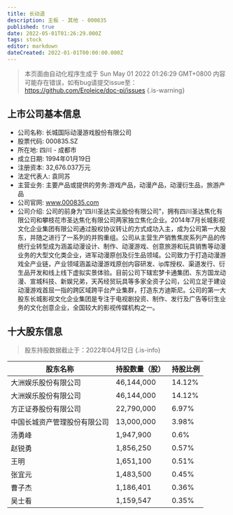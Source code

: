 ```yaml
---
title: 长动退
description: 主板 - 其他 - 000835
published: true
date: 2022-05-01T01:26:29.000Z
tags: stock
editor: markdown
dateCreated: 2022-01-01T00:00:00.000Z
---
```


> 本页面由自动化程序生成于 Sun May 01 2022 01:26:29 GMT+0800
> 内容可能存在错误，如有bug请提交issue至：https://github.com/Eroleice/doc-pi/issues
{.is-warning}

## 上市公司基本信息
- 公司名称: 长城国际动漫游戏股份有限公司
- 股票代码: 000835.SZ
- 所在地: 四川 - 成都市
- 成立日期: 1994年01月19日
- 注册资本: 32,676.037万元
- 法定代表人: 袁同苏
- 主营业务: 主要产品或提供的劳务:游戏产品，动漫产品，动漫衍生品，旅游产品
- 公司官网: www.000835.com
- 公司介绍: 公司的前身为“四川圣达实业股份有限公司”，拥有四川圣达焦化有限公司和攀枝花市圣达焦化有限公司两家独立焦化企业。2014年7月长城影视文化企业集团有限公司通过股权协议转让的方式成功入主，成为公司第一大股东，并随之进行了一系列的并购重组。公司从主营生产销售焦炭系列产品的传统行业转型成为涵盖动漫设计、制作、动漫游戏、创意旅游和玩具销售等动漫业务的大型文化类企业，进军动漫原创及衍生品领域。公司致力于打造动漫游戏全产业链，产业领域涵盖动漫游戏原创内容研发、ip库授权、渠道发行、衍生品开发和线上线下虚拟实景体验。目前公司下辖宏梦卡通集团、东方国龙动漫、宣城科技、新娱兄弟，天芮经贸玩具等多家全资子公司，公司立足于建设动漫游戏首屈一指的跨区域跨平台产业集群，打造东方迪斯尼。公司的第一大股东长城影视文化企业集团是专注于电视剧投资、制作、发行及广告等衍生业务的文化创意企业，全国较大的影视传媒机构之一。


## 十大股东信息
> 股东持股数据截止于：2022年04月12日
{.is-info}

| 股东名称 | 持股数量（股） | 持股比例 |
| --- | --- | --- |
| 大洲娱乐股份有限公司 | 46,144,000 | 14.12% |
| 大洲娱乐股份有限公司 | 46,144,000 | 14.12% |
| 方正证券股份有限公司 | 22,790,000 | 6.97% |
| 中国长城资产管理股份有限公司 | 13,000,000 | 3.98% |
| 汤勇峰 | 1,947,900 | 0.6% |
| 赵锐勇 | 1,856,250 | 0.57% |
| 王明 | 1,651,100 | 0.51% |
| 张宜元 | 1,483,500 | 0.45% |
| 曹子杰 | 1,186,401 | 0.36% |
| 吴士看 | 1,159,547 | 0.35% |




